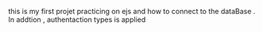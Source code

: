 
this is my first projet practicing  on ejs and how to connect to the dataBase . In addtion , authentaction types is applied 
